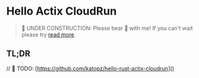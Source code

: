 # Hello Actix CloudRun

> 🚧 UNDER CONSTRUCTION: Please bear 🧸 with me! If you can't wait please try [read more](../../bye.md).

## TL;DR

// 🚧 TODO: [https://github.com/katopz/hello-rust-actix-cloudrun]()
